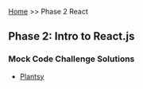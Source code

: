 [Home](https://github.com/charliekozey/flatiron-lesson-plans/tree/main) >> Phase 2 React

## Phase 2: Intro to React.js

### Mock Code Challenge Solutions
- [Plantsy](https://github.com/charliekozey/plantsy-review)